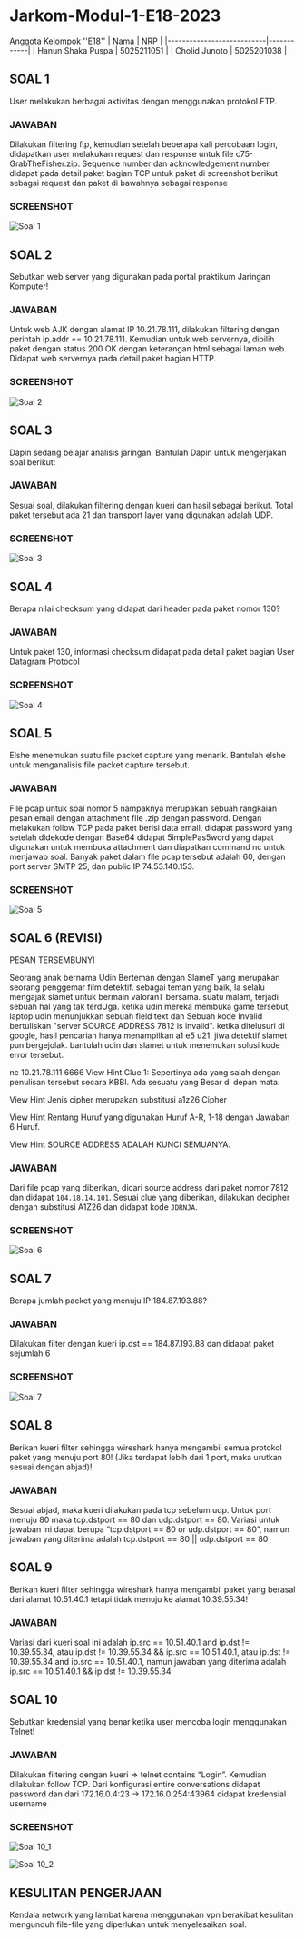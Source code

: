 # Jarkom-Modul-1-E18-2023

Anggota Kelompok ''E18'' 
| Nama                      | NRP        |
|---------------------------|------------|
| Hanun Shaka Puspa         | 5025211051 |
| Cholid Junoto             | 5025201038 |

## SOAL 1
User melakukan berbagai aktivitas dengan menggunakan protokol FTP.

### JAWABAN
Dilakukan filtering ftp, kemudian setelah beberapa kali percobaan login, didapatkan user melakukan request dan response untuk file c75-GrabTheFisher.zip. Sequence number dan acknowledgement number didapat pada detail paket bagian TCP untuk paket di screenshot berikut sebagai request dan paket di bawahnya sebagai response

### SCREENSHOT
![Soal 1](./soal1.jpeg)

## SOAL 2
Sebutkan web server yang digunakan pada portal praktikum Jaringan Komputer!

### JAWABAN
Untuk web AJK dengan alamat IP 10.21.78.111, dilakukan filtering dengan perintah ip.addr == 10.21.78.111. Kemudian untuk web servernya, dipilih paket dengan status 200 OK dengan keterangan html sebagai laman web. Didapat web servernya pada detail paket bagian HTTP.

### SCREENSHOT
![Soal 2](./soal2.jpeg)

## SOAL 3
Dapin sedang belajar analisis jaringan. Bantulah Dapin untuk mengerjakan soal berikut:

### JAWABAN
Sesuai soal, dilakukan filtering dengan kueri dan hasil sebagai berikut. Total paket tersebut ada 21 dan transport layer yang digunakan adalah UDP.

### SCREENSHOT
![Soal 3](./soal3.jpeg)

## SOAL 4
Berapa nilai checksum yang didapat dari header pada paket nomor 130?

### JAWABAN
Untuk paket 130, informasi checksum didapat pada detail paket bagian User Datagram Protocol

### SCREENSHOT
![Soal 4](./soal%204.jpeg)

## SOAL 5
Elshe menemukan suatu file packet capture yang menarik. Bantulah elshe untuk menganalisis file packet capture tersebut.

### JAWABAN
File pcap untuk soal nomor 5 nampaknya merupakan sebuah rangkaian pesan email dengan attachment file .zip dengan password. Dengan melakukan follow TCP pada paket berisi data email, didapat password yang setelah didekode dengan Base64 didapat 5implePas5word yang dapat digunakan untuk membuka attachment dan diapatkan command nc untuk menjawab soal. Banyak paket dalam file pcap tersebut adalah 60, dengan port server SMTP 25, dan public IP 74.53.140.153.

### SCREENSHOT
![Soal 5](./soal5.jpeg)

## SOAL 6 (REVISI)
PESAN TERSEMBUNYI

Seorang anak bernama Udin Berteman dengan SlameT yang merupakan seorang penggemar film detektif. sebagai teman yang baik, Ia selalu mengajak slamet untuk bermain valoranT bersama. suatu malam, terjadi sebuah hal yang tak terdUga. ketika udin mereka membuka game tersebut, laptop udin menunjukkan sebuah field text dan Sebuah kode Invalid bertuliskan "server SOURCE ADDRESS 7812 is invalid". ketika ditelusuri di google, hasil pencarian hanya menampilkan a1 e5 u21. jiwa detektif slamet pun bergejolak. bantulah udin dan slamet untuk menemukan solusi kode error tersebut.

nc 10.21.78.111 6666
View Hint
Clue 1: Sepertinya ada yang salah dengan penulisan tersebut secara KBBI. Ada sesuatu yang Besar di depan mata.

View Hint
Jenis cipher merupakan substitusi a1z26 Cipher

View Hint
Rentang Huruf yang digunakan Huruf A-R, 1-18 dengan Jawaban 6 Huruf.

View Hint
SOURCE ADDRESS ADALAH KUNCI SEMUANYA.

### JAWABAN
Dari file pcap yang diberikan, dicari source address dari paket nomor 7812 dan didapat ```104.18.14.101```. Sesuai clue yang diberikan, dilakukan decipher dengan substitusi A1Z26 dan didapat kode ```JDRNJA```.

### SCREENSHOT
![Soal 6](./soal6.jpeg)

## SOAL 7
Berapa jumlah packet yang menuju IP 184.87.193.88?

### JAWABAN
Dilakukan filter dengan kueri ip.dst == 184.87.193.88 dan didapat paket sejumlah 6

### SCREENSHOT
![Soal 7](./soal7.jpeg)

## SOAL 8
Berikan kueri filter sehingga wireshark hanya mengambil semua protokol paket yang menuju port 80! (Jika terdapat lebih dari 1 port, maka urutkan sesuai dengan abjad)!

### JAWABAN
Sesuai abjad, maka kueri dilakukan pada tcp sebelum udp. Untuk port menuju 80 maka tcp.dstport == 80 dan udp.dstport == 80. Variasi untuk jawaban ini dapat berupa “tcp.dstport == 80 or udp.dstport == 80”, namun jawaban yang diterima adalah tcp.dstport == 80 || udp.dstport == 80

## SOAL 9
Berikan kueri filter sehingga wireshark hanya mengambil paket yang berasal dari alamat 10.51.40.1 tetapi tidak menuju ke alamat 10.39.55.34!

### JAWABAN
Variasi dari kueri soal ini adalah ip.src == 10.51.40.1 and ip.dst != 10.39.55.34, atau ip.dst != 10.39.55.34 && ip.src == 10.51.40.1, atau ip.dst != 10.39.55.34 and ip.src == 10.51.40.1, namun jawaban yang diterima adalah ip.src == 10.51.40.1 && ip.dst != 10.39.55.34

## SOAL 10
Sebutkan kredensial yang benar ketika user mencoba login menggunakan Telnet!

### JAWABAN
Dilakukan filtering dengan kueri => telnet contains “Login”. Kemudian dilakukan follow TCP. Dari konfigurasi entire conversations didapat password dan dari 172.16.0.4:23 -> 172.16.0.254:43964 didapat kredensial username

### SCREENSHOT
![Soal 10_1](./soal10_1.jpeg)

![Soal 10_2](./soal10_2.jpeg)

## KESULITAN PENGERJAAN
Kendala network yang lambat karena menggunakan vpn berakibat kesulitan mengunduh file-file yang diperlukan untuk menyelesaikan soal.